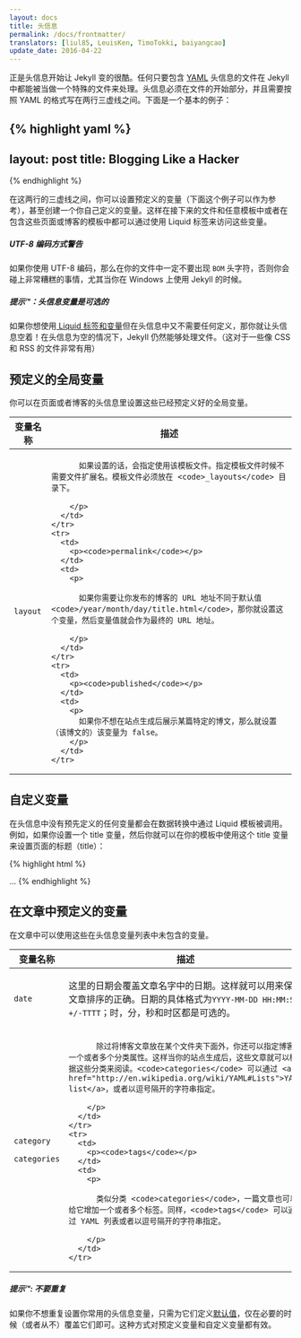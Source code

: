 ```yaml
---
layout: docs
title: 头信息 
permalink: /docs/frontmatter/
translators: [liul85, LeuisKen, TimoTokki, baiyangcao]
update_date: 2016-04-22
---
```


正是头信息开始让 Jekyll 变的很酷。任何只要包含 [YAML](http://yaml.org/) 头信息的文件在 Jekyll 中都能被当做一个特殊的文件来处理。头信息必须在文件的开始部分，并且需要按照 YAML 的格式写在两行三虚线之间。下面是一个基本的例子：

{% highlight yaml %}
---
layout: post
title: Blogging Like a Hacker
---
{% endhighlight %}

在这两行的三虚线之间，你可以设置预定义的变量（下面这个例子可以作为参考），甚至创建一个你自己定义的变量。这样在接下来的文件和任意模板中或者在包含这些页面或博客的模板中都可以通过使用 Liquid 标签来访问这些变量。

<div class="note warning">
  <h5>UTF-8 编码方式警告</h5>
  <p>
    如果你使用 UTF-8 编码，那么在你的文件中一定不要出现 <code>BOM</code> 头字符，否则你会碰上非常糟糕的事情，尤其当你在 Windows 上使用 Jekyll 的时候。
  </p>
</div>

<div class="note">
  <h5>提示™：头信息变量是可选的</h5>
  <p>
    如果你想使用<a href="../variables/"> Liquid 标签和变量</a>但在头信息中又不需要任何定义，那你就让头信息空着！在头信息为空的情况下，Jekyll 仍然能够处理文件。（这对于一些像 CSS 和 RSS 的文件非常有用）
  </p>
</div>

## 预定义的全局变量

你可以在页面或者博客的头信息里设置这些已经预定义好的全局变量。

<div class="mobile-side-scroller">
<table>
  <thead>
    <tr>
      <th>变量名称</th>
      <th>描述</th>
    </tr>
  </thead>
  <tbody>
    <tr>
      <td>
        <p><code>layout</code></p>
      </td>
      <td>
        <p>

          如果设置的话，会指定使用该模板文件。指定模板文件时候不需要文件扩展名。模板文件必须放在 <code>_layouts</code> 目录下。

        </p>
      </td>
    </tr>
    <tr>
      <td>
        <p><code>permalink</code></p>
      </td>
      <td>
        <p>

          如果你需要让你发布的博客的 URL 地址不同于默认值 <code>/year/month/day/title.html</code>，那你就设置这个变量，然后变量值就会作为最终的 URL 地址。

        </p>
      </td>
    </tr>
    <tr>
      <td>
        <p><code>published</code></p>
      </td>
      <td>
        <p>
          如果你不想在站点生成后展示某篇特定的博文，那么就设置（该博文的）该变量为 false。
        </p>
      </td>
    </tr>
 </tbody>
</table>
</div>


## 自定义变量

在头信息中没有预先定义的任何变量都会在数据转换中通过 Liquid 模板被调用。例如，如果你设置一个 title 变量，然后你就可以在你的模板中使用这个 title 变量来设置页面的标题（title）：

{% highlight html %}
<!DOCTYPE HTML>
<html>
  <head>
    <title>{% raw %}{{ page.title }}{% endraw %}</title>
  </head>
  <body>
    ...
{% endhighlight %}

## 在文章中预定义的变量

在文章中可以使用这些在头信息变量列表中未包含的变量。

<div class="mobile-side-scroller">
<table>
  <thead>
    <tr>
      <th>变量名称</th>
      <th>描述</th>
    </tr>
  </thead>
  <tbody>
    <tr>
      <td>
        <p><code>date</code></p>
      </td>
      <td>
        <p>
          这里的日期会覆盖文章名字中的日期。这样就可以用来保障文章排序的正确。日期的具体格式为<code>YYYY-MM-DD HH:MM:SS +/-TTTT</code>；时，分，秒和时区都是可选的。
        </p>
      </td>
    </tr>
    <tr>
      <td>
        <p style="margin-bottom: 5px;"><code>category</code></p>
        <p><code>categories</code></p>
      </td>
      <td>
        <p>

          除过将博客文章放在某个文件夹下面外，你还可以指定博客的一个或者多个分类属性。这样当你的站点生成后，这些文章就可以根据这些分类来阅读。<code>categories</code> 可以通过 <a href="http://en.wikipedia.org/wiki/YAML#Lists">YAML list</a>，或者以逗号隔开的字符串指定。

        </p>
      </td>
    </tr>
    <tr>
      <td>
        <p><code>tags</code></p>
      </td>
      <td>
        <p>

          类似分类 <code>categories</code>，一篇文章也可以给它增加一个或者多个标签。同样，<code>tags</code> 可以通过 YAML 列表或者以逗号隔开的字符串指定。

        </p>
      </td>
    </tr>
  </tbody>
</table>
</div>

<div class="note">
  <h5>提示™: 不要重复</h5>
  <p>
    如果你不想重复设置你常用的头信息变量，只需为它们定义<a href="../configuration/#front-matter-defaults" title="Front Matter defaults">默认值</a>，仅在必要的时候（或者从不）覆盖它们即可。这种方式对预定义变量和自定义变量都有效。
  </p>
</div>
